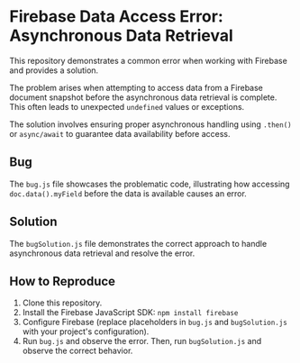 # Firebase Data Access Error: Asynchronous Data Retrieval

This repository demonstrates a common error when working with Firebase and provides a solution.

The problem arises when attempting to access data from a Firebase document snapshot before the asynchronous data retrieval is complete.  This often leads to unexpected `undefined` values or exceptions.

The solution involves ensuring proper asynchronous handling using `.then()` or `async/await` to guarantee data availability before access.

## Bug

The `bug.js` file showcases the problematic code, illustrating how accessing `doc.data().myField` before the data is available causes an error.

## Solution

The `bugSolution.js` file demonstrates the correct approach to handle asynchronous data retrieval and resolve the error.

## How to Reproduce

1. Clone this repository.
2. Install the Firebase JavaScript SDK: `npm install firebase`
3. Configure Firebase (replace placeholders in `bug.js` and `bugSolution.js` with your project's configuration).
4. Run `bug.js` and observe the error.  Then, run `bugSolution.js` and observe the correct behavior.